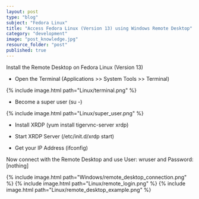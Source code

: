 ```yaml
---
layout: post
type: "blog"
subject: "Fedora Linux"
title: "Access Fedora Linux (Version 13) using Windows Remote Desktop"
category: "development"
image: "post_knowledge.jpg"
resource_folder: "post"
published: true
---
```


Install the Remote Desktop on Fedora Linux (Version 13)

- Open the Terminal (Applications >> System Tools >> Terminal)

{% include image.html path="Linux/terminal.png" %}

- Become a super user (su -)

{% include image.html path="Linux/super_user.png" %}

- Install XRDP (yum install tigervnc-server xrdp)

- Start XRDP Server (/etc/init.d/xrdp start)

- Get your IP Address (ifconfig)

Now connect with the Remote Desktop and use User: wruser and Password: [nothing]

{% include image.html path="Windows/remote_desktop_connection.png" %}
{% include image.html path="Linux/remote_login.png" %}
{% include image.html path="Linux/remote_desktop_example.png" %}




